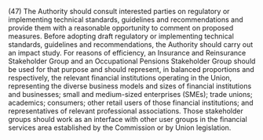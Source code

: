 (47) The Authority should consult interested parties on regulatory or implementing technical standards, guidelines and recommendations and provide them with a reasonable opportunity to comment on proposed measures. Before adopting draft regulatory or implementing technical standards, guidelines and recommendations, the Authority should carry out an impact study. For reasons of efficiency, an Insurance and Reinsurance Stakeholder Group and an Occupational Pensions Stakeholder Group should be used for that purpose and should represent, in balanced proportions and respectively, the relevant financial institutions operating in the Union, representing the diverse business models and sizes of financial institutions and businesses; small and medium-sized enterprises (SMEs); trade unions; academics; consumers; other retail users of those financial institutions; and representatives of relevant professional associations. Those stakeholder groups should work as an interface with other user groups in the financial services area established by the Commission or by Union legislation.